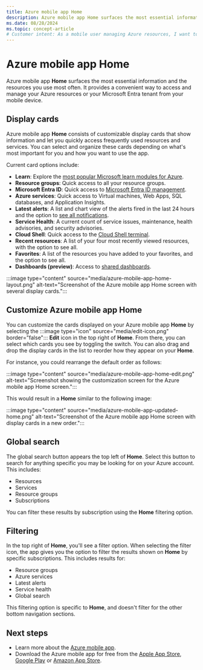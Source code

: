 ```yaml
---
title: Azure mobile app Home
description: Azure mobile app Home surfaces the most essential information and the resources you use most often.
ms.date: 08/28/2024
ms.topic: concept-article
# Customer intent: As a mobile user managing Azure resources, I want to customize my app home screen with essential display cards, so that I can quickly access and organize the tools and information I use most often.
---
```


# Azure mobile app Home

Azure mobile app **Home** surfaces the most essential information and the resources you use most often. It provides a convenient way to access and manage your Azure resources or your Microsoft Entra tenant from your mobile device.

## Display cards

Azure mobile app **Home** consists of customizable display cards that show information and let you quickly access frequently used resources and services. You can select and organize these cards depending on what's most important for you and how you want to use the app.

Current card options include:

- **Learn**: Explore the [most popular Microsoft learn modules for Azure](learn-training.md).
- **Resource groups**: Quick access to all your resource groups.
- **Microsoft Entra ID**: Quick access to [Microsoft Entra ID management](microsoft-entra-id.md).
- **Azure services**: Quick access to Virtual machines, Web Apps, SQL databases, and Application Insights.
- **Latest alerts**: A list and chart view of the alerts fired in the last 24 hours and the option to [see all notifications](alerts-notifications.md).
- **Service Health**: A current count of service issues, maintenance, health advisories, and security advisories.
- **Cloud Shell**: Quick access to the [Cloud Shell terminal](cloud-shell.md).
- **Recent resources**: A list of your four most recently viewed resources, with the option to see all.
- **Favorites**: A list of the resources you have added to your favorites, and the option to see all.
- **Dashboards (preview)**: Access to [shared dashboards](../dashboard-hub.md).

:::image type="content" source="media/azure-mobile-app-home-layout.png" alt-text="Screenshot of the Azure mobile app Home screen with several display cards.":::

## Customize Azure mobile app Home

You can customize the cards displayed on your Azure mobile app **Home** by selecting the :::image type="icon" source="media/edit-icon.png" border="false"::: **Edit** icon in the top right of **Home**. From there, you can select which cards you see by toggling the switch. You can also drag and drop the display cards in the list to reorder how they appear on your **Home**.

For instance, you could rearrange the default order as follows:

:::image type="content" source="media/azure-mobile-app-home-edit.png" alt-text="Screenshot showing the customization screen for the Azure mobile app Home screen.":::

This would result in a **Home** similar to the following image:

:::image type="content" source="media/azure-mobile-app-updated-home.png" alt-text="Screenshot of the Azure mobile app Home screen with display cards in a new order.":::

## Global search

The global search button appears the top left of **Home**. Select this button to search for anything specific you may be looking for on your Azure account. This includes:

- Resources
- Services
- Resource groups
- Subscriptions

You can filter these results by subscription using the **Home** filtering option.

## Filtering

In the top right of **Home**, you'll see a filter option. When selecting the filter icon, the app gives you the option to filter the results shown on **Home** by specific subscriptions. This includes results for:

- Resource groups
- Azure services
- Latest alerts
- Service health
- Global search

This filtering option is specific to **Home**, and doesn't filter for the other bottom navigation sections.

## Next steps

- Learn more about the [Azure mobile app](overview.md).
- Download the Azure mobile app for free from the [Apple App Store](https://aka.ms/azureapp/ios/doc), [Google Play](https://aka.ms/azureapp/android/doc) or [Amazon App Store](https://aka.ms/azureapp/amazon/doc).

